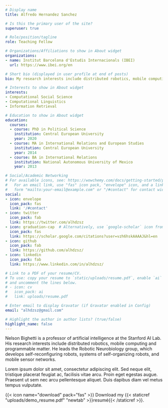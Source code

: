 ```yaml
---
# Display name
title: Alfredo Hernandez Sanchez

# Is this the primary user of the site?
superuser: true

# Role/position/tagline
role: Teaching Fellow

# Organizations/Affiliations to show in About widget
organizations:
- name: Institut Barcelona d'Estudis Internacionals (IBEI)
  url: https://www.ibei.org/en

# Short bio (displayed in user profile at end of posts)
bio: My research interests include distributed robotics, mobile computing and programmable matter.

# Interests to show in About widget
interests:
- Computational Social Science
- Computational Linguistics
- Information Retrieval

# Education to show in About widget
education:
  courses:
  - course: PhD in Political Science
    institution: Central European University
    year: 2020
  - course: MA in International Relations and European Studies
    institution: Central European University
    year: 2014
  - course: BA in International Relations
    institution: National Autonomous University of Mexico
    year: 2013

# Social/Academic Networking
# For available icons, see: https://wowchemy.com/docs/getting-started/page-builder/#icons
#   For an email link, use "fas" icon pack, "envelope" icon, and a link in the
#   form "mailto:your-email@example.com" or "/#contact" for contact widget.
social:
- icon: envelope
  icon_pack: fas
  link: '/#contact'
- icon: twitter
  icon_pack: fab
  link: https://twitter.com/alhdzsz
- icon: graduation-cap  # Alternatively, use `google-scholar` icon from `ai` icon pack
  icon_pack: fas
  link: https://scholar.google.com/citations?user=vzh6hskAAAAJ&hl=en
- icon: github
  icon_pack: fab
  link: https://github.com/alhdzsz/
- icon: linkedin
  icon_pack: fab
  link: https://www.linkedin.com/in/alhdzsz/

# Link to a PDF of your resume/CV.
# To use: copy your resume to `static/uploads/resume.pdf`, enable `ai` icons in `params.toml`, 
# and uncomment the lines below.
# - icon: cv
#   icon_pack: ai
#   link: uploads/resume.pdf

# Enter email to display Gravatar (if Gravatar enabled in Config)
email: "alhdzsz@gmail.com"

# Highlight the author in author lists? (true/false)
highlight_name: false
---
```


Nelson Bighetti is a professor of artificial intelligence at the Stanford AI Lab. His research interests include distributed robotics, mobile computing and programmable matter. He leads the Robotic Neurobiology group, which develops self-reconfiguring robots, systems of self-organizing robots, and mobile sensor networks.

Lorem ipsum dolor sit amet, consectetur adipiscing elit. Sed neque elit, tristique placerat feugiat ac, facilisis vitae arcu. Proin eget egestas augue. Praesent ut sem nec arcu pellentesque aliquet. Duis dapibus diam vel metus tempus vulputate.

{{< icon name="download" pack="fas" >}} Download my {{< staticref "uploads/demo_resume.pdf" "newtab" >}}resumé{{< /staticref >}}.
